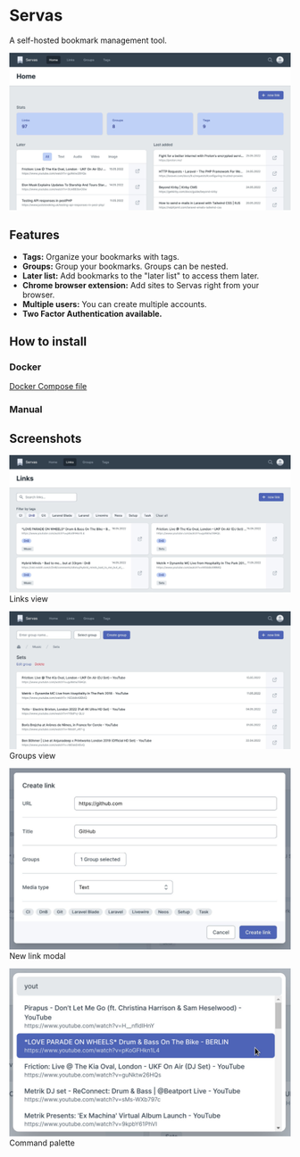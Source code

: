 # Servas
A self-hosted bookmark management tool.

![](./docs/images/home.jpg "Home view")

## Features
- **Tags:** Organize your bookmarks with tags.
- **Groups:** Group your bookmarks. Groups can be nested.
- **Later list:** Add bookmarks to the "later list" to access them later.
- **Chrome browser extension:** Add sites to Servas right from your browser.
- **Multiple users:** You can create multiple accounts.
- **Two Factor Authentication available.**

## How to install
### Docker
[Docker Compose file](./docker/docker-compose.prod.yaml)

### Manual

## Screenshots
![](./docs/images/links.jpg "Links view")
Links view

![](./docs/images/groups.jpg "Groups view")
Groups view

![](./docs/images/new-link.jpg "New link modal")
New link modal

![](./docs/images/command-palette.jpg "Command palette")
Command palette

